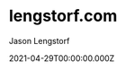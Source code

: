 ---
title: lengstorf.com
github: https://github.com/jlengstorf/lengstorf.com
demo: https://www.lengstorf.com/
license: MIT
author: Jason Lengstorf
author_link: ''
date: 2021-04-29T00:00:00.000Z
ssg:
  - Gatsby
cms: null
css: null
category:
  - Blog
description: Source for lengstorf.com, Jason Lengstorf's personal site.
draft: false
publish_date: '2012-10-07T02:44:31Z'
update_date: '2022-08-22T00:57:20Z'
github_star: 217
github_fork: 58
---
